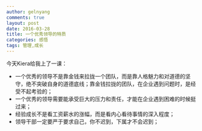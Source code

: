 ```yaml
---
author: gelnyang
comments: true
layout: post
date: 2016-03-28
title: 一个优秀领导的特质
categories: 感悟
tags: 管理,成长
---
```

今天Kiera给我上了一课：

* 一个优秀的领导不是靠金钱来拉拢一个团队，而是靠人格魅力和对道德的坚守，绝不突破自身的道德底线；靠金钱拉拢的团队，在企业遇到问题时，是经受不起考验的；
* 一个优秀的领导需要能承受巨大的压力和责任，才能在企业遇到困难的时候挺过来；
* 经验成长不是看工资薪水的涨幅，而是看内心看待事情的深入程度；
* 领导干部一定要严于要求自己，你不迟到，下属才不会迟到；


